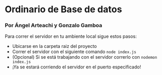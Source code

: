 # Ordinario de Base de datos
### Por Ángel Arteachi y Gonzalo Gamboa

Para correr el servidor en tu ambiente local sigue estos pasos:
- Ubicarse en la carpeta raiz del proyecto
- Correr el servidor con el siguiente comando `node index.js`
- (Opcional) Si se está trabajando con el servidor correrlo con `nodemon index.js`
- ¡Ya se estará corriendo el servidor en el puerto especificado!
